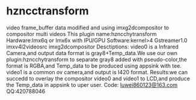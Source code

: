 # hzncctransform
video frame_buffer data modified and using imxg2dcompositor to compositor multi videos
This plugin name:hzncchytransform
Hardware:Imx6q or Imx6x with IPU/GPU
Software:kernel>4  Gstreamer1.0 imxv4l2videosrc imxg2dcompositor
Desctiptions:
video0 is a Infrared Camera,and output data format is gray8+Temp_data.We use our own plugin:hzncchytransform to separate gray8 added with pseudo-color,the format is RGBA,and Temp_data to be produced using appsink with tee.
video1 is a common ov camera,and output is I420 format.
Results:we can succedd to overlay the compositor video0 and video1 to LCD,and produce the Temp_data in appsink to uper user.
Code: luwei860123@163.com
QQ:420788046
